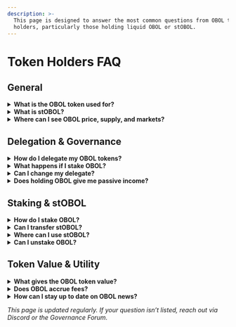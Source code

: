 ```yaml
---
description: >-
  This page is designed to answer the most common questions from OBOL token
  holders, particularly those holding liquid OBOL or stOBOL.
---
```


# Token Holders FAQ

## General

<details>

<summary><strong>What is the OBOL token used for?</strong></summary>

OBOL is the governance token of the Obol Collective. It enables holders to participate in on-chain governance by voting directly or delegating their voting power to delegates.&#x20;

OBOL is also used in the [RAF](../governance/raf/), where token holders delegate to vote on which contributors should receive retroactive funding for valuable work.

In addition, OBOL can be staked to receive stOBOL, a liquid token that accrues staking rewards and retains governance power as long as it remains in the staker’s wallet. This staking mechanism supports long-term alignment and decentralized ownership.

Finally, both OBOL and stOBOL are being integrated into DeFi protocols, such as liquidity pools, lending platforms (e.g. Morpho), and restaking services (e.g. Eigenlayer, Symbiotic), with more utility expected over time as shaped by community governance.

</details>

<details>

<summary><strong>What is stOBOL?</strong></summary>

stOBOL is the liquid staking token received when you stake OBOL. It earns staking rewards and can be used in DeFi. Holding stOBOL in your wallet preserves your governance power. More info in [staking-and-stobol.md](staking-and-stobol.md "mention")

</details>

<details>

<summary><strong>Where can I see OBOL price, supply, and markets?</strong></summary>

You can track OBOL on [CoinMarketCap](https://www.coingecko.com/en/coins/obol-2) or [Coingecko](https://coingecko.com). These pages include market data, supply information, and live price charts.

</details>

## Delegation & Governance

<details>

<summary><strong>How do I delegate my OBOL tokens?</strong></summary>

You can delegate via [vote.obol.org](https://vote.obol.org/dao/delegates). Connect your wallet, choose a delegate, and confirm the delegation transaction.

</details>

<details>

<summary><strong>What happens if I stake OBOL?</strong></summary>

You receive stOBOL, which maintains your delegation as long as it stays in your wallet. Once transferred (e.g., to a DeFi protocol), you lose the individual delegation. Voting power is then routed via an [auto-delegation strategy](staking-and-stobol.md#how-the-overwhelming-support-strategy-works).&#x20;

</details>

<details>

<summary><strong>Can I change my delegate?</strong></summary>

Yes, you can re-delegate at any time through the Collective Portal at [vote.obol.org](https://vote.obol.org)

</details>

<details>

<summary><strong>Does holding OBOL give me passive income?</strong></summary>

Not directly. Only staking OBOL (to receive auto-compounding stOBOL) allows you to earn rewards.

</details>

## Staking & stOBOL

<details>

<summary><strong>How do I stake OBOL?</strong></summary>

Use [stake.obol.org](https://stake.obol.org) to stake. You’ll receive auto-compounding stOBOL in return.

</details>

<details>

<summary><strong>Can I transfer stOBOL?</strong></summary>

Yes, stOBOL is a fully transferable ERC-20 token. However, if you transfer it, your direct delegation is lost, and your governance power enters the auto-delegation pool.

</details>

<details>

<summary><strong>Where can I use stOBOL?</strong></summary>

stOBOL can be used in DeFi protocols (e.g., as collateral, in LPs, etc.). Integrations are ongoing and will be announced via Discord and Twitter.

</details>

<details>

<summary><strong>Can I unstake OBOL?</strong></summary>

Yes. You can return stOBOL to the staking contract at anytime without lockup to reclaim your OBOL. Unstaking and restaking interfaces are provided at [stake.obol.org](https://stake.obol.org).

</details>

## Token Value & Utility

<details>

<summary><strong>What gives the OBOL token value?</strong></summary>

OBOL gains utility through governance rights, staking yield, and its use in DeFi. Long term, its value could be tied to the growth of the Obol Network, including fees, protocol usage, and TVL.

</details>

<details>

<summary><strong>Does OBOL accrue fees?</strong></summary>

Currently, OBOL does not accrue protocol revenue. However, the DAO may vote in the future to direct protocol revenue toward token holders or stakers.

</details>

<details>

<summary><strong>How can I stay up to date on OBOL news?</strong></summary>

Join our [Discord](https://discord.gg/obol), follow [@ObolNetwork](https://x.com/Obol_Collective), and check our [Forum](https://community.obol.org) for governance and integration updates.

</details>

_This page is updated regularly. If your question isn’t listed, reach out via Discord or the Governance Forum._
